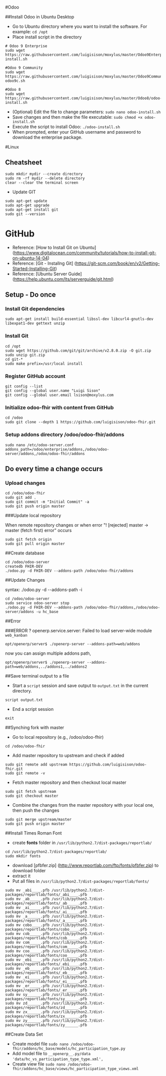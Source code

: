 #Odoo

##Install Odoo in Ubuntu Desktop

* Go to Ubuntu directory where you want to install the software. For example: ```cd /opt```
* Place install script in the directory
```
# Odoo 9 Enterprise
sudo wget https://raw.githubusercontent.com/luigisison/moxylus/master/Odoo9Enterprise/odoo-install.sh

#Odoo 9 Community
sudo wget https://raw.githubusercontent.com/luigisison/moxylus/master/Odoo9Community/install-odoo9c.sh

#Odoo 8
sudo wget https://raw.githubusercontent.com/luigisison/moxylus/master/Odoo8/odoo-install.sh
```
* (Optional) Edit the file to change parameters: ```sudo nano odoo-install.sh```
* Save changes and then make the file executable: ```sudo chmod +x odoo-install.sh```
* Execute the script to install Odoo: ```./odoo-install.sh```
* When prompted, enter your GitHub username and password to download the enterprise package.

#Linux

## Cheatsheet

```
sudo mkdir mydir --create directory
sudo rm -rf mydir --delete directory
clear --clear the terminal screen
```
* Update GIT
```
sudo apt-get update
sudo apt-get upgrade
sudo apt-get install git
sudo git --version
```

# GitHub

* Reference: [How to Install Git on Ubuntu] (https://www.digitalocean.com/community/tutorials/how-to-install-git-on-ubuntu-14-04)
* Reference: [Git - Installng Git] (https://git-scm.com/book/en/v2/Getting-Started-Installing-Git)
* Reference: [Ubuntu Server Guide] (https://help.ubuntu.com/lts/serverguide/git.html)

## Setup - Do once

### Install Git dependencies
```
sudo apt-get install build-essential libssl-dev libcurl4-gnutls-dev libexpat1-dev gettext unzip
```

### Install Git
```
cd /opt
sudo wget https://github.com/git/git/archive/v2.8.0.zip -O git.zip
sudo unzip git.zip
cd git-*
sudo make prefix=/usr/local install
```
### Register GitHub account
```
git config --list
git config --global user.name "Luigi Sison"
git config --global user.email lsison@moxylus.com
```

### Initialize odoo-fhir with content from GitHub
```
cd /odoo
sudo git clone --depth 1 https://github.com/luigisison/odoo-fhir.git
```

### Setup addons directory /odoo/odoo-fhir/addons
```
sudo nano /etc/odoo-server.conf
addons_path=/odoo/enterprise/addons,/odoo/odoo-server/addons,/odoo/odoo-fhir/addons
```

## Do every time a change occurs

### Upload changes
```
cd /odoo/odoo-fhir
sudo git add .
sudo git commit -m "Initial Commit" -a
sudo git push origin master
```

###Update local repository 

When remote repository changes or when error "! [rejected] master -> master (fetch first) error" occurs
```
sudo git fetch origin
sudo git pull origin master
```

##Create database
```
cd /odoo/odoo-server
createdb FHIR-DEV
./odoo.py -d FHIR-DEV --addons-path /odoo/odoo-fhir/addons
```
##Update Changes

syntax: ./odoo.py -d <database> --addons-path <directories> -i <modules>
```
cd /odoo/odoo-server
sudo service odoo-server stop
./odoo.py -d FHIR-DEV --addons-path /odoo/odoo-fhir/addons,/odoo/odoo-server/addons -u hc_base
```

##Error

###ERROR ? openerp.service.server: Failed to load server-wide module `web_kanban`
```
opt/openerp/server$ ./openerp-server --addons-path=web/addons
```

now you can assign multiple addons path,
```
opt/openerp/server$ ./openerp-server --addons-path=web/addons,../addons1,../addons2
```

##Save terminal output to a file

* Start a ```script``` session and save output to ```output.txt``` in the current directory.
```
script output.txt
```

* End a script session
```
exit
```

##Synching fork with master

* Go to local repository (e.g., /odoo/odoo-fhir)
```
cd /odoo/odoo-fhir
```
* Add master repository to upstream and check if added
```
sudo git remote add upstream https://github.com/luigisison/odoo-fhir.git
sudo git remote -v
```
* Fetch master repository and then checkout local master
```
sudo git fetch upstream
sudo git checkout master
```
* Combine the changes from the master repository with your local one, then push the changes
```
sudo git merge upstream/master
sudo git push origin master
```
##Install Times Roman Font

* create **fonts** folder in `/usr/lib/python2.7/dist-packages/reportlab/`
```
cd /usr/lib/python2.7/dist-packages/reportlab/
sudo mkdir fonts
```

* download [pfbfer.zip] (http://www.reportlab.com/ftp/fonts/pfbfer.zip) to download folder
* extract it
* Put all files in `/usr/lib/python2.7/dist-packages/reportlab/fonts/`

```
sudo mv _abi____.pfb /usr/lib/python2.7/dist-packages/reportlab/fonts/_abi____.pfb
sudo mv _ab_____.pfb /usr/lib/python2.7/dist-packages/reportlab/fonts/_ab_____.pfb
sudo mv _ai_____.pfb /usr/lib/python2.7/dist-packages/reportlab/fonts/_ai_____.pfb
sudo mv _a______.pfb /usr/lib/python2.7/dist-packages/reportlab/fonts/_a______.pfb
sudo mv cobo____.pfb /usr/lib/python2.7/dist-packages/reportlab/fonts/cobo____.pfb
sudo mv cob_____.pfb /usr/lib/python2.7/dist-packages/reportlab/fonts/cob_____.pfb
sudo mv com_____.pfb /usr/lib/python2.7/dist-packages/reportlab/fonts/com_____.pfb
sudo mv coo_____.pfb /usr/lib/python2.7/dist-packages/reportlab/fonts/coo_____.pfb
sudo mv _ebi____.pfb /usr/lib/python2.7/dist-packages/reportlab/fonts/_ebi____.pfb
sudo mv _eb_____.pfb /usr/lib/python2.7/dist-packages/reportlab/fonts/_eb_____.pfb
sudo mv _ei_____.pfb /usr/lib/python2.7/dist-packages/reportlab/fonts/_ei_____.pfb
sudo mv _er_____.pfb /usr/lib/python2.7/dist-packages/reportlab/fonts/_er_____.pfb
sudo mv sy______.pfb /usr/lib/python2.7/dist-packages/reportlab/fonts/sy______.pfb
sudo mv zd______.pfb /usr/lib/python2.7/dist-packages/reportlab/fonts/zd______.pfb
sudo mv zx______.pfb /usr/lib/python2.7/dist-packages/reportlab/fonts/zx______.pfb
sudo mv zy______.pfb /usr/lib/python2.7/dist-packages/reportlab/fonts/zy______.pfb
```

##Create Data Set
* Create model file `sudo nano /odoo/odoo-fhir/addons/hc_base/models/hc_participation_type.py`
* Add model file to `__openerp__.py/data` `'data/hc_vs_participation_type_type.xml',`
* Create view file `sudo nano /odoo/odoo-fhir/addons/hc_base/views/hc_participation_type_views.xml`